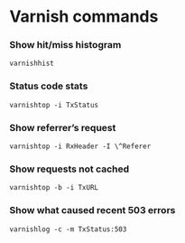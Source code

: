 Varnish commands
==============

### Show hit/miss histogram
`varnishhist`

### Status code stats
`varnishtop -i TxStatus`

### Show referrer’s request
`varnishtop -i RxHeader -I \^Referer`

### Show requests not cached
`varnishtop -b -i TxURL`

### Show what caused recent 503 errors
`varnishlog -c -m TxStatus:503`
